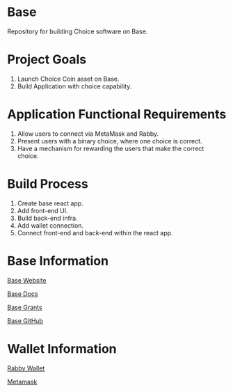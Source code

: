 # Base
Repository for building Choice software on Base.

# Project Goals

1. Launch Choice Coin asset on Base.
2. Build Application with choice capability.

# Application Functional Requirements

1. Allow users to connect via MetaMask and Rabby.
2. Present users with a binary choice, where one choice is correct.
3. Have a mechanism for rewarding the users that make the correct choice.

# Build Process
1. Create base react app.
2. Add front-end UI.
3. Build back-end infra.
4. Add wallet connection.
5. Connect front-end and back-end within the react app.

# Base Information

[Base Website](https://www.base.org/)

[Base Docs](https://www.base.org/build?utm_source=basedocs&utm_medium=hero)

[Base Grants](https://paragraph.xyz/@grants.base.eth/calling-based-builders?utm_source=dotorg&utm_medium=nav)

[Base GitHub](https://github.com/base-org)

# Wallet Information

[Rabby Wallet](https://rabby.io/)

[Metamask](https://metamask.io/) 

